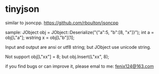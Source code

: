 tinyjson
========
similar to jsoncpp. https://github.com/rboulton/jsoncpp

sample:
JObject obj = JObject::Deserialize("{\"a\":5, \"b\":[8, \"x\"]}");
int a = obj[L"a"];
wstring x = obj[L"b"][1];

Input and output are ansi or utf8 string; but JObject use unicode string.

Not support obj[L"xx"] = 8; but obj.Insert(L"xx", 8);

if you find bugs or can improve it, please emal to me: fenix124@163.com


